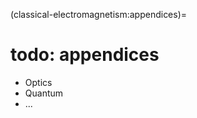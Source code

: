 <!--
```{article-info}
:author: basics
:date: "{sub-ref}`today`"
:read-time: "{sub-ref}`wordcount-minutes` min read"

```
-->

(classical-electromagnetism:appendices)=
# todo: appendices
- Optics
- Quantum
- ...

